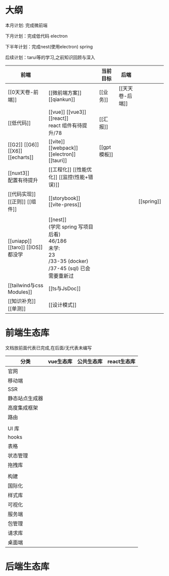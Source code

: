 # 大纲

本月计划: 完成微前端

下月计划：完成低代码 electron

下半年计划：完成nest(使用electron) spring

后续计划：tarui等的学习,之前知识回顾与深入



| 前端                                   |                                                                                                   | 当前目标      | 后端         |            |
| ------------------------------------ | ------------------------------------------------------------------------------------------------- | --------- | ---------- | ---------- |
| [[0天天卷-前端]]                          | [[微前端方案]] [[qiankun]]                                                                             | [[业务]]    | [[天天卷-后端]] |            |
| [[低代码]]                              | [[vue]] [[vue3]] [[react]] <br/>react 组件有待提升/78                                                   | [[汇报]]    |            |            |
| [[G2]] [[G6]] [[X6]] [[echarts]]     | [[vite]] [[webpack]] [[electron]] [[tauri]]                                                       | [[gpt模板]] |            |            |
| [[nuxt3]] <br>配置有待提升                 | [[工程化]] [[性能优化]] [[监控(性能+错误)]]                                                                    |           |            |            |
| [[代码实现]] [[正则]] [[组件]]<br>           | [[storybook]] [[vite-press]]                                                                      |           |            | [[spring]] |
|                                      |                                                                                                   |           |            |            |
| [[uniapp]] [[taro]] [[IOS]] <br/>都没学 | [[nest]] <br/>(学完 spring 写项目后看)<br>46/186<br>未学:<br>23<br>/33-35 (docker)<br>/37-45 (sql) 已会需要重新过 |           |            |            |
| [[tailwind与css Modules]]             | [[ts与JsDoc]]                                                                                      |           |            |            |
| [[知识补充]] [[单测]]                      | [[设计模式]]                                                                                          |           |            |            |





# 前端生态库

文档放前面代表已完成,在后面/无代表未编写

| 分类 | vue生态库 | 公共生态库 | react生态库 | 
| -- | -- | -- | -- |
| 官网 |   |   |   | 
| 移动端 |   |   |   | 
| SSR |   |   |   | 
| 静态站点生成器 |   |   |   | 
| 高度集成框架 |   |   |   | 
| 路由 |   |   |   | 
|   |   |   |   | 
| UI 库 |   |   |   | 
| hooks |   |   |   | 
| 表格 |  |   |   | 
| 状态管理 |   |   |   | 
| 拖拽库 |   |   |   | 
|   |   |   |   | 
| 构建 |   |   |   | 
| 国际化 |   |   |   | 
| 样式库 |   |   |   | 
| 可视化 |   |   |   | 
| 服务端 |   |   |   | 
| 包管理 |   |   |   | 
| 请求库 |   |   |   | 
| 桌面端 |   |   |   | 


# 后端生态库